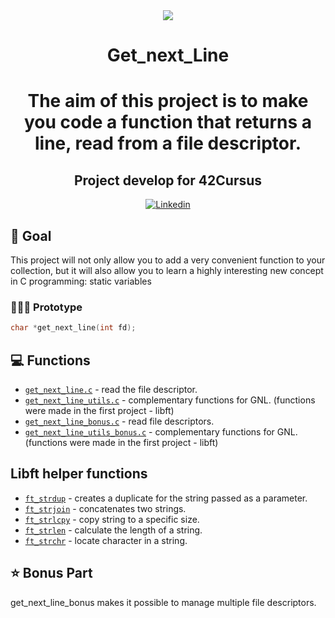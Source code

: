 <div align="center">
	<a href="https://www.42sp.org.br/">
		<img src="https://static.wixstatic.com/media/1b540d_3141ceec765a45f4954e1e725e536a72~mv2.png/v1/fill/w_148,h_50,al_c,q_85,usm_0.66_1.00_0.01/42sp_logo_preto.webp">
	</a>
</div>

<h1 align="center"> Get_next_Line </h1>
<h1 align="center">
<p align="center">The aim of this project is to make you code a function that returns a line, read from a file descriptor.</p>



<h2 align="center">
	Project develop for 42Cursus </a>
</h2>

<p align="center">
  	<a href="https://www.linkedin.com/in/eduardo-bonamico-viana-2b23b721b/">
    	<img alt="Linkedin" src="https://img.shields.io/badge/Eduardo Bonamico Viana-blue?style=flat&logo=Linkedin&logoColor=white" />
  	</a>

	
## 🎯 Goal
This project will not only allow you to add a very convenient function to your collection,
but it will also allow you to learn a highly interesting new concept in C programming:
static variables
	
### 👨🏻‍💻 Prototype
```c
char *get_next_line(int fd);
```
	
## 💻 Functions
- [`get_next_line.c`](Mandatory/get_next_line.c) - read the file descriptor.
- [`get_next_line_utils.c`](Mandatory/get_next_line_utils.c) - complementary functions for GNL. (functions were made in the first project - libft)
- [`get_next_line_bonus.c`](Bonus/get_next_line_bonus.c) - read file descriptors.
- [`get_next_line_utils_bonus.c`](Bonus/get_next_line_utils_bonus.c) - complementary functions for GNL. (functions were made in the first project - libft)
	
## Libft helper functions
- [`ft_strdup`](Mandatory/get_next_line_utils.c) - creates a duplicate for the string passed as a parameter.
- [`ft_strjoin`](Mandatory/get_next_line_utils.c) - concatenates two strings.
- [`ft_strlcpy`](Mandatory/get_next_line_utils.c) - copy string to a specific size.
- [`ft_strlen`](Mandatory/get_next_line_utils.c) - calculate the length of a string.
- [`ft_strchr`](Mandatory/get_next_line_utils.c) - locate character in a string.

## ⭐ Bonus Part
get_next_line_bonus makes it possible to manage multiple file descriptors.
